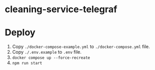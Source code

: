 # cleaning-service-telegraf
# Deploy
1. Copy `./docker-compose-example.yml` to `./docker-compose.yml` file.
2. Copy `./.env.example` to `.env` file.
3. `docker compose up --force-recreate`
4. `npm run start`
